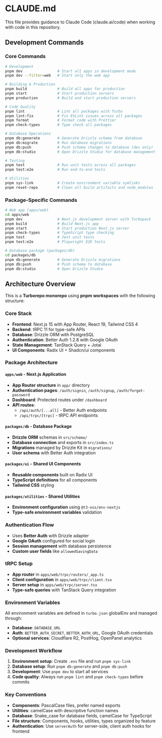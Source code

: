 # CLAUDE.md

This file provides guidance to Claude Code (claude.ai/code) when working with code in this repository.

## Development Commands

### Core Commands
```bash
# Development
pnpm dev                # Start all apps in development mode
pnpm dev --filter=web   # Start only the web app

# Building & Production  
pnpm build              # Build all apps for production
pnpm start              # Start production servers
pnpm production         # Build and start production servers

# Code Quality
pnpm lint               # Lint all packages with Turbo
pnpm lint:fix           # Fix ESLint issues across all packages
pnpm format             # Format code with Prettier
pnpm check-types        # Type check all packages

# Database Operations
pnpm db:generate        # Generate Drizzle schema from database
pnpm db:migrate         # Run database migrations
pnpm db:push            # Push schema changes to database (dev only)
pnpm db:studio          # Open Drizzle Studio for database management

# Testing
pnpm test               # Run unit tests across all packages
pnpm test:e2e           # Run end-to-end tests

# Utilities
pnpm sys-link           # Create environment variable symlinks
pnpm reset-repo         # Clean all build artifacts and node_modules
```

### Package-Specific Commands
```bash
# Web app (apps/web)
cd apps/web
pnpm dev                # Next.js development server with Turbopack
pnpm build              # Build Next.js app
pnpm start              # Start production Next.js server
pnpm check-types        # TypeScript type checking
pnpm test               # Jest unit tests
pnpm test:e2e           # Playwright E2E tests

# Database package (packages/db)
cd packages/db
pnpm db:generate        # Generate Drizzle migrations
pnpm db:push            # Push schema to database
pnpm db:studio          # Open Drizzle Studio
```

## Architecture Overview

This is a **Turborepo monorepo** using **pnpm workspaces** with the following structure:

### Core Stack
- **Frontend**: Next.js 15 with App Router, React 19, Tailwind CSS 4
- **Backend**: tRPC 11 for type-safe APIs
- **Database**: Drizzle ORM with PostgreSQL
- **Authentication**: Better Auth 1.2.8 with Google OAuth
- **State Management**: TanStack Query + Jotai
- **UI Components**: Radix UI + Shadcn/ui components

### Package Architecture

#### `apps/web` - Next.js Application
- **App Router structure** in `app/` directory
- **Authentication pages**: `/auth/signin`, `/auth/signup`, `/auth/forgot-password`
- **Dashboard**: Protected routes under `/dashboard`
- **API routes**: 
  - `/api/auth/[...all]` - Better Auth endpoints
  - `/api/trpc/[trpc]` - tRPC API endpoints

#### `packages/db` - Database Package
- **Drizzle ORM** schemas in `src/schema/`
- **Database connection** and exports in `src/index.ts`
- **Migrations** managed by Drizzle Kit in `migrations/`
- **User schema** with Better Auth integration

#### `packages/ui` - Shared UI Components
- **Reusable components** built on Radix UI
- **TypeScript definitions** for all components
- **Tailwind CSS** styling

#### `packages/utilities` - Shared Utilities
- **Environment configuration** using `@t3-oss/env-nextjs`
- **Type-safe environment variables** validation

### Authentication Flow
- Uses **Better Auth** with Drizzle adapter
- **Google OAuth** configured for social login
- **Session management** with database persistence
- **Custom user fields** like `allowedSavingData`

### tRPC Setup
- **App router** in `apps/web/trpc/routers/_app.ts`
- **Client configuration** in `apps/web/trpc/client.tsx`
- **Server setup** in `apps/web/trpc/server.tsx`
- **Type-safe queries** with TanStack Query integration

### Environment Variables
All environment variables are defined in `turbo.json` globalEnv and managed through:
- **Database**: `DATABASE_URL`
- **Auth**: `BETTER_AUTH_SECRET`, `BETTER_AUTH_URL`, Google OAuth credentials
- **Optional services**: Cloudflare R2, PostHog, OpenPanel analytics

### Development Workflow
1. **Environment setup**: Create `.env` file and run `pnpm sys-link`
2. **Database setup**: Run `pnpm db:generate` and `pnpm db:push`
3. **Development**: Use `pnpm dev` to start all services
4. **Code quality**: Always run `pnpm lint` and `pnpm check-types` before commits

### Key Conventions
- **Components**: PascalCase files, prefer named exports
- **Utilities**: camelCase with descriptive function names  
- **Database**: Snake_case for database fields, camelCase for TypeScript
- **File structure**: Components, hooks, utilities, types organized by feature
- **Authentication**: Use `serverAuth` for server-side, client auth hooks for frontend
